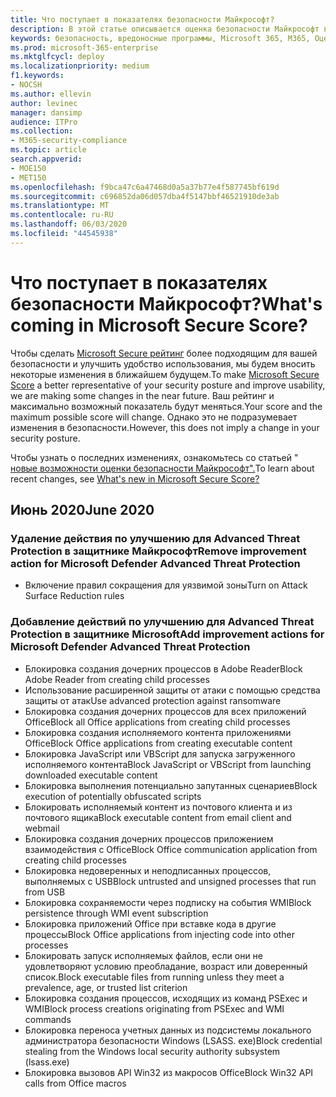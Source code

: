 ```yaml
---
title: Что поступает в показателях безопасности Майкрософт?
description: В этой статье описывается оценка безопасности Майкрософт в центре безопасности Майкрософт 365, вычисление сведений и возможные Администраторы безопасности.
keywords: безопасность, вредоносные программы, Microsoft 365, M365, Оценка безопасности, центр безопасности, действия по улучшению
ms.prod: microsoft-365-enterprise
ms.mktglfcycl: deploy
ms.localizationpriority: medium
f1.keywords:
- NOCSH
ms.author: ellevin
author: levinec
manager: dansimp
audience: ITPro
ms.collection:
- M365-security-compliance
ms.topic: article
search.appverid:
- MOE150
- MET150
ms.openlocfilehash: f9bca47c6a47468d0a5a37b77e4f587745bf619d
ms.sourcegitcommit: c696852da06d057dba4f5147bbf46521910de3ab
ms.translationtype: MT
ms.contentlocale: ru-RU
ms.lasthandoff: 06/03/2020
ms.locfileid: "44545938"
---
```

# <a name="whats-coming-in-microsoft-secure-score"></a><span data-ttu-id="021e9-104">Что поступает в показателях безопасности Майкрософт?</span><span class="sxs-lookup"><span data-stu-id="021e9-104">What's coming in Microsoft Secure Score?</span></span>

<span data-ttu-id="021e9-105">Чтобы сделать [Microsoft Secure рейтинг](microsoft-secure-score-new.md) более подходящим для вашей безопасности и улучшить удобство использования, мы будем вносить некоторые изменения в ближайшем будущем.</span><span class="sxs-lookup"><span data-stu-id="021e9-105">To make [Microsoft Secure Score](microsoft-secure-score-new.md) a better representative of your security posture and improve usability, we are making some changes in the near future.</span></span> <span data-ttu-id="021e9-106">Ваш рейтинг и максимально возможный показатель будут меняться.</span><span class="sxs-lookup"><span data-stu-id="021e9-106">Your score and the maximum possible score will change.</span></span> <span data-ttu-id="021e9-107">Однако это не подразумевает изменения в безопасности.</span><span class="sxs-lookup"><span data-stu-id="021e9-107">However, this does not imply a change in your security posture.</span></span>

<span data-ttu-id="021e9-108">Чтобы узнать о последних изменениях, ознакомьтесь со статьей " [новые возможности оценки безопасности Майкрософт".](microsoft-secure-score-new.md#whats-new)</span><span class="sxs-lookup"><span data-stu-id="021e9-108">To learn about recent changes, see [What's new in Microsoft Secure Score?](microsoft-secure-score-new.md#whats-new)</span></span>

## <a name="june-2020"></a><span data-ttu-id="021e9-109">Июнь 2020</span><span class="sxs-lookup"><span data-stu-id="021e9-109">June 2020</span></span>

### <a name="remove-improvement-action-for-microsoft-defender-advanced-threat-protection"></a><span data-ttu-id="021e9-110">Удаление действия по улучшению для Advanced Threat Protection в защитнике Майкрософт</span><span class="sxs-lookup"><span data-stu-id="021e9-110">Remove improvement action for Microsoft Defender Advanced Threat Protection</span></span>

* <span data-ttu-id="021e9-111">Включение правил сокращения для уязвимой зоны</span><span class="sxs-lookup"><span data-stu-id="021e9-111">Turn on Attack Surface Reduction rules</span></span>

### <a name="add-improvement-actions-for-microsoft-defender-advanced-threat-protection"></a><span data-ttu-id="021e9-112">Добавление действий по улучшению для Advanced Threat Protection в защитнике Microsoft</span><span class="sxs-lookup"><span data-stu-id="021e9-112">Add improvement actions for Microsoft Defender Advanced Threat Protection</span></span>

* <span data-ttu-id="021e9-113">Блокировка создания дочерних процессов в Adobe Reader</span><span class="sxs-lookup"><span data-stu-id="021e9-113">Block Adobe Reader from creating child processes</span></span>
* <span data-ttu-id="021e9-114">Использование расширенной защиты от атаки с помощью средства защиты от атак</span><span class="sxs-lookup"><span data-stu-id="021e9-114">Use advanced protection against ransomware</span></span>
* <span data-ttu-id="021e9-115">Блокировка создания дочерних процессов для всех приложений Office</span><span class="sxs-lookup"><span data-stu-id="021e9-115">Block all Office applications from creating child processes</span></span>
* <span data-ttu-id="021e9-116">Блокировка создания исполняемого контента приложениями Office</span><span class="sxs-lookup"><span data-stu-id="021e9-116">Block Office applications from creating executable content</span></span>
* <span data-ttu-id="021e9-117">Блокировка JavaScript или VBScript для запуска загруженного исполняемого контента</span><span class="sxs-lookup"><span data-stu-id="021e9-117">Block JavaScript or VBScript from launching downloaded executable content</span></span>
* <span data-ttu-id="021e9-118">Блокировка выполнения потенциально запутанных сценариев</span><span class="sxs-lookup"><span data-stu-id="021e9-118">Block execution of potentially obfuscated scripts</span></span>
* <span data-ttu-id="021e9-119">Блокировать исполняемый контент из почтового клиента и из почтового ящика</span><span class="sxs-lookup"><span data-stu-id="021e9-119">Block executable content from email client and webmail</span></span>
* <span data-ttu-id="021e9-120">Блокировка создания дочерних процессов приложением взаимодействия с Office</span><span class="sxs-lookup"><span data-stu-id="021e9-120">Block Office communication application from creating child processes</span></span>
* <span data-ttu-id="021e9-121">Блокировка недоверенных и неподписанных процессов, выполняемых с USB</span><span class="sxs-lookup"><span data-stu-id="021e9-121">Block untrusted and unsigned processes that run from USB</span></span>
* <span data-ttu-id="021e9-122">Блокировка сохраняемости через подписку на события WMI</span><span class="sxs-lookup"><span data-stu-id="021e9-122">Block persistence through WMI event subscription</span></span>
* <span data-ttu-id="021e9-123">Блокировка приложений Office при вставке кода в другие процессы</span><span class="sxs-lookup"><span data-stu-id="021e9-123">Block Office applications from injecting code into other processes</span></span>
* <span data-ttu-id="021e9-124">Блокировать запуск исполняемых файлов, если они не удовлетворяют условию преобладание, возраст или доверенный список.</span><span class="sxs-lookup"><span data-stu-id="021e9-124">Block executable files from running unless they meet a prevalence, age, or trusted list criterion</span></span>
* <span data-ttu-id="021e9-125">Блокировка создания процессов, исходящих из команд PSExec и WMI</span><span class="sxs-lookup"><span data-stu-id="021e9-125">Block process creations originating from PSExec and WMI commands</span></span>
* <span data-ttu-id="021e9-126">Блокировка переноса учетных данных из подсистемы локального администратора безопасности Windows (LSASS. exe)</span><span class="sxs-lookup"><span data-stu-id="021e9-126">Block credential stealing from the Windows local security authority subsystem (lsass.exe)</span></span>
* <span data-ttu-id="021e9-127">Блокировка вызовов API Win32 из макросов Office</span><span class="sxs-lookup"><span data-stu-id="021e9-127">Block Win32 API calls from Office macros</span></span>
